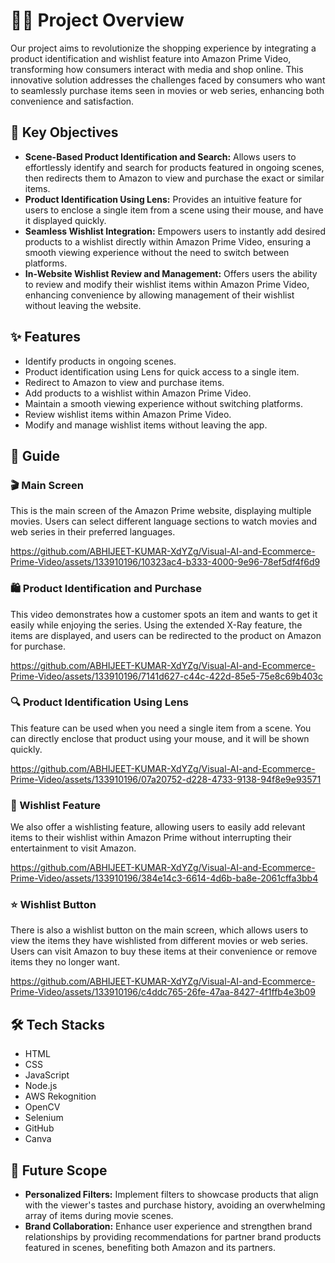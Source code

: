 # 🎥🛒 Project Overview

Our project aims to revolutionize the shopping experience by integrating a product identification and wishlist feature into Amazon Prime Video, transforming how consumers interact with media and shop online. This innovative solution addresses the challenges faced by consumers who want to seamlessly purchase items seen in movies or web series, enhancing both convenience and satisfaction.


## 🌟 Key Objectives

- **Scene-Based Product Identification and Search:** Allows users to effortlessly identify and search for products featured in ongoing scenes, then redirects them to Amazon to view and purchase the exact or similar items.
- **Product Identification Using Lens:** Provides an intuitive feature for users to enclose a single item from a scene using their mouse, and have it displayed quickly.
- **Seamless Wishlist Integration:** Empowers users to instantly add desired products to a wishlist directly within Amazon Prime Video, ensuring a smooth viewing experience without the need to switch between platforms.
- **In-Website Wishlist Review and Management:** Offers users the ability to review and modify their wishlist items within Amazon Prime Video, enhancing convenience by allowing management of their wishlist without leaving the website.


## ✨ Features

- Identify products in ongoing scenes.
- Product identification using Lens for quick access to a single item.
- Redirect to Amazon to view and purchase items.
- Add products to a wishlist within Amazon Prime Video.
- Maintain a smooth viewing experience without switching platforms.
- Review wishlist items within Amazon Prime Video.
- Modify and manage wishlist items without leaving the app.


## 📖 Guide

### 🎬 Main Screen

This is the main screen of the Amazon Prime website, displaying multiple movies. Users can select different language sections to watch movies and web series in their preferred languages.

https://github.com/ABHIJEET-KUMAR-XdYZg/Visual-AI-and-Ecommerce-Prime-Video/assets/133910196/10323ac4-b333-4000-9e96-78ef5df4f6d9


### 🛍️ Product Identification and Purchase

This video demonstrates how a customer spots an item and wants to get it easily while enjoying the series. Using the extended X-Ray feature, the items are displayed, and users can be redirected to the product on Amazon for purchase.

https://github.com/ABHIJEET-KUMAR-XdYZg/Visual-AI-and-Ecommerce-Prime-Video/assets/133910196/7141d627-c44c-422d-85e5-75e8c69b403c


### 🔍 Product Identification Using Lens

This feature can be used when you need a single item from a scene. You can directly enclose that product using your mouse, and it will be shown quickly.

https://github.com/ABHIJEET-KUMAR-XdYZg/Visual-AI-and-Ecommerce-Prime-Video/assets/133910196/07a20752-d228-4733-9138-94f8e9e93571


### 💖 Wishlist Feature

We also offer a wishlisting feature, allowing users to easily add relevant items to their wishlist within Amazon Prime without interrupting their entertainment to visit Amazon.

https://github.com/ABHIJEET-KUMAR-XdYZg/Visual-AI-and-Ecommerce-Prime-Video/assets/133910196/384e14c3-6614-4d6b-ba8e-2061cffa3bb4


### ⭐ Wishlist Button

There is also a wishlist button on the main screen, which allows users to view the items they have wishlisted from different movies or web series. Users can visit Amazon to buy these items at their convenience or remove items they no longer want.

https://github.com/ABHIJEET-KUMAR-XdYZg/Visual-AI-and-Ecommerce-Prime-Video/assets/133910196/c4ddc765-26fe-47aa-8427-4f1ffb4e3b09










## 🛠️ Tech Stacks

- HTML
- CSS
- JavaScript
- Node.js
- AWS Rekognition
- OpenCV
- Selenium
- GitHub
- Canva

## 🚀 Future Scope

- **Personalized Filters:** Implement filters to showcase products that align with the viewer's tastes and purchase history, avoiding an overwhelming array of items during movie scenes.
- **Brand Collaboration:** Enhance user experience and strengthen brand relationships by providing recommendations for partner brand products featured in scenes, benefiting both Amazon and its partners.

